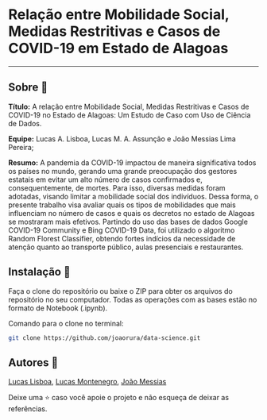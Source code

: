 # Relação entre Mobilidade Social, Medidas Restritivas e Casos de COVID-19 em Estado de Alagoas
---
## Sobre :bookmark_tabs:

**Título:** A relação entre Mobilidade Social, Medidas Restritivas e Casos de COVID-19 no Estado de Alagoas: Um Estudo de Caso com Uso de Ciência de Dados. 

**Equipe:** Lucas A. Lisboa, Lucas M. A. Assunção e João Messias Lima Pereira;

**Resumo:** A pandemia da COVID-19 impactou de maneira significativa todos os países no mundo, gerando uma grande preocupação dos gestores estatais em evitar um alto número de casos confirmados e, consequentemente, de mortes. Para isso, diversas medidas foram adotadas, visando limitar a mobilidade social dos indivíduos. Dessa forma, o presente trabalho visa avaliar quais os tipos de mobilidades que mais influenciam no número de casos e quais os decretos no estado de Alagoas se mostraram mais efetivos. Partindo do uso das bases de dados Google COVID-19 Community e Bing COVID-19 Data, foi utilizado o algoritmo Random Florest Classifier, obtendo fortes indícios da necessidade de atenção quanto ao transporte público, aulas presenciais e restaurantes.

## Instalação :floppy_disk:

Faça o clone do repositório ou baixe o ZIP para obter os arquivos do repositório no seu computador. Todas as operações com as bases estão no formato de Notebook (.ipynb).

Comando para o clone no terminal: 

```sh
git clone https://github.com/joaorura/data-science.git
```


## Autores :rocket:

[Lucas Lisboa](https://github.com/lucasalisboa), [Lucas Montenegro](https://github.com/lucas-montenegro), [João Messias](https://github.com/joaorura) 

Deixe uma :star: caso você apoie o projeto e não esqueça de deixar as referências.